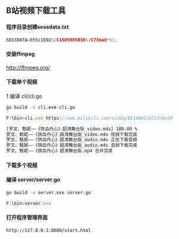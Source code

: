 ## B站视频下载工具

#### 程序目录创建sessdata.txt

```js
SESSDATA=b55c1692%2C1605985036%2C73ead*51,
```

#### 安装ffmpeg
http://ffmpeg.org/


#### 下载单个视频

1 编译 cli/cli.go
```sh
go build -o cli.exe cli.go
```

```js
F:\bin>cli.exe https://www.bilibili.com/video/BV1XW411o7iX?p=30
```

```sh
[罗文、甄妮——《铁血丹心》超清舞台版_video.m4s] 100.00 %
罗文、甄妮——《铁血丹心》超清舞台版_video.m4s 视频下载完成
罗文、甄妮——《铁血丹心》超清舞台版_audio.m4s 正在下载音频
罗文、甄妮——《铁血丹心》超清舞台版_audio.m4s 音频下载完成
罗文、甄妮——《铁血丹心》超清舞台版.mp4 合并完成
```

#### 下载多个视频

#### 编译 server/server.go
```sh
go build -o server.exe server.go
```

```js
F:\bin>server.exe
```

#### 打开程序管理界面
```sh
http://127.0.0.1:8080/start.html
```
